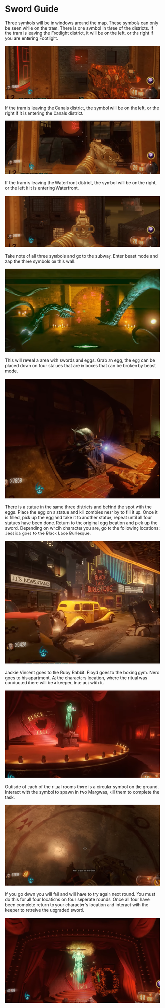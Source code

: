 # Sword Guide

Three symbols will be in windows around the map. These symbols can only be seen while on the tram. There is one symbol in three of the districts. If the tram is leaving the Footlight district, it will be on the left, or the right if you are entering Footlight.\
\
![alt text](images/img5.png)\
\
If the tram is leaving the Canals district, the symbol will be on the left, or the right if it is entering the Canals district.\
\
![alt text](images/img6.png)\
\
If the tram is leaving the Waterfront district, the symbol will be on the right, or the left if it is entering Waterfront.\
\
![alt text](images/img7.png)\
\
Take note of all three symbols and go to the subway. Enter beast mode and zap the three symbols on this wall:\
\
![alt text](images/img8.png)\
\
This will reveal a area with swords and eggs. Grab an egg, the egg can be placed down on four statues that are in boxes that can be broken by beast mode.\
\
![alt text](images/img9.png)\
\
There is a statue in the same three districts and behind the spot with the eggs. Place the egg on a statue and kill zombies near by to fill it up. Once it is filled, pick up the egg and take it to another statue, repeat until all four statues have been done. Return to the original egg location and pick up the sword. Depending on whcih character you are, go to the following locations: Jessica goes to the Black Lace Burlesque.\
\
![alt text](images/img10.png)\
\
Jackie Vincent goes to the Ruby Rabbit. Floyd goes to the boxing gym. Nero goes to his apartment. At the characters location, where the ritual was conducted there will be a keeper, interact with it.\
\
![alt text](images/img11.png)\
\
Outisde of each of the ritual rooms there is a circular symbol on the ground. Interact with the symbol to spawn in two Margwas, kill them to complete the task.\
\
![alt text](images/img12.png)\
\
If you go down you will fail and will have to try again next round. You must do this for all four locations on four seperate rounds. Once all four have been complete return to your character's location and interact with the keeper to retreive the upgraded sword.\
\
![alt text](images/img13.png)
